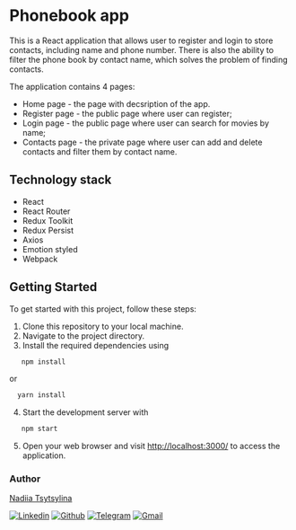 # Phonebook app

This is a React application that allows user to register and login to store
contacts, including name and phone number. There is also the ability to filter
the phone book by contact name, which solves the problem of finding contacts.

The application contains 4 pages:

- Home page - the page with decsription of the app.
- Register page - the public page where user can register;
- Login page - the public page where user can search for movies by name;
- Contacts page - the private page where user can add and delete contacts and
  filter them by contact name.

## Technology stack

- React
- React Router
- Redux Toolkit
- Redux Persist
- Axios
- Emotion styled
- Webpack

## Getting Started

To get started with this project, follow these steps:

1. Clone this repository to your local machine.
2. Navigate to the project directory.
3. Install the required dependencies using

```bash
   npm install
```

or

```bash
  yarn install
```

4. Start the development server with

```bash
   npm start
```

5. Open your web browser and visit
   [http://localhost:3000/](http://localhost:3000/) to access the application.

### Author

[Nadiia Tsytsylina](https://github.com/nadiia-tsytsylina)

[![Linkedin](https://img.shields.io/badge/LinkedIn-0077B5?style=for-the-badge&logo=linkedin&logoColor=white)](https://www.linkedin.com/in/nadiia-tsytsylina/)
[![Github](https://img.shields.io/badge/GitHub-100000?style=for-the-badge&logo=github&logoColor=white)](https://github.com/nadiia-tsytsylina)
[![Telegram](https://img.shields.io/badge/Telegram-2CA5E0?style=for-the-badge&logo=telegram&logoColor=white)](https://t.me/Nadiia_tsytsylina)
[![Gmail](https://img.shields.io/badge/Gmail-D14836?style=for-the-badge&logo=gmail&logoColor=white)](mailto:miniova95@gmail.com)
